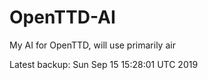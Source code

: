 # OpenTTD-AI
My AI for OpenTTD, will use primarily air

Latest backup: Sun Sep 15 15:28:01 UTC 2019
